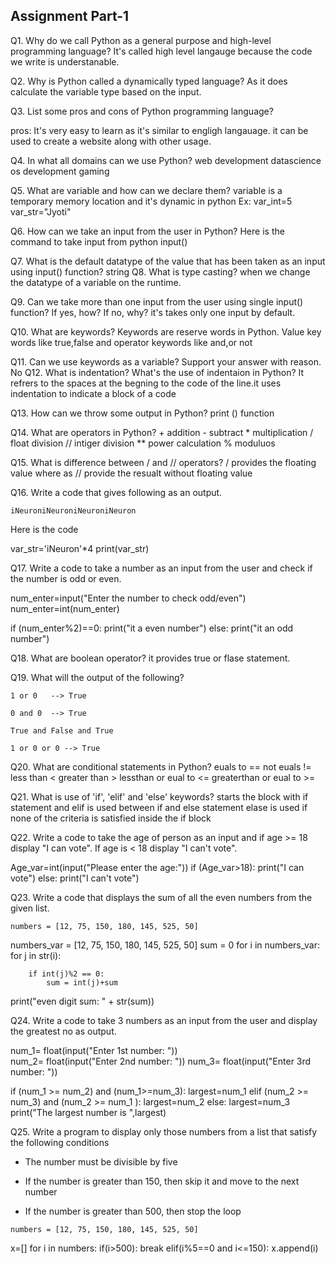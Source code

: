 ## Assignment Part-1
Q1. Why do we call Python as a general purpose and high-level programming language?
    It's called high level langauge because the code we write is understanable. 

Q2. Why is Python called a dynamically typed language?
    As it does calculate the variable type based on the input.

Q3. List some pros and cons of Python programming language?
    
pros:
   It's very easy to learn as it's similar to engligh langauage.
   it can be used to create a website along with other usage. 

Q4. In what all domains can we use Python?
    web development
    datascience
    os development
    gaming

Q5. What are variable and how can we declare them?
    variable is a temporary memory location and it's dynamic in python
    Ex:
    var_int=5
    var_str="Jyoti"
    
Q6. How can we take an input from the user in Python?
    Here is the command to take input from python
    input() 
    
Q7. What is the default datatype of the value that has been taken as an input using input() function?
    string
Q8. What is type casting?
    when we change the datatype of a variable on the runtime.
    
Q9. Can we take more than one input from the user using single input() function? If yes, how? If no, why?
    it's takes only one input by default.
    
Q10. What are keywords?
     Keywords are reserve words in Python.
     Value key words like true,false and operator keywords like and,or not

Q11. Can we use keywords as a variable? Support your answer with reason.
     No
Q12. What is indentation? What's the use of indentaion in Python?
     It refrers to the spaces at the begning to the code of the line.it uses indentation to indicate a block of a code

Q13. How can we throw some output in Python?
     print () function

Q14. What are operators in Python?
     + addition
     - subtract
     * multiplication
     / float division
     // intiger division
     ** power calculation
     % moduluos 

Q15. What is difference between / and // operators?
     / provides the floating value where as // provide the resualt without floating value  

Q16. Write a code that gives following as an output.
```
iNeuroniNeuroniNeuroniNeuron
```
Here is the code

var_str='iNeuron'*4
print(var_str)


Q17. Write a code to take a number as an input from the user and check if the number is odd or even.

num_enter=input("Enter the number to check odd/even")
num_enter=int(num_enter)

if (num_enter%2)==0:
	print("it a even number")
else:
	print("it an odd number")

Q18. What are boolean operator?
     it provides true or flase statement.

Q19. What will the output of the following?
```
1 or 0   --> True
 
0 and 0  --> True

True and False and True

1 or 0 or 0 --> True
```

Q20. What are conditional statements in Python?
     euals to ==
     not euals !=
     less than <
     greater than >
     lessthan or eual to <=
     greaterthan or eual to >=

Q21. What is use of 'if', 'elif' and 'else' keywords?
     starts the block with if statement and elif is used between if and else statement
     elase is used if none of the criteria is satisfied inside the if block 
     
Q22. Write a code to take the age of person as an input and if age >= 18 display "I can vote". If age is < 18 display "I can't vote".
    
Age_var=int(input("Please enter the age:"))
if (Age_var>18):
	print("I can vote")
else:
	print("I can't vote")

     
Q23. Write a code that displays the sum of all the even numbers from the given list.
```
numbers = [12, 75, 150, 180, 145, 525, 50]
```
numbers_var = [12, 75, 150, 180, 145, 525, 50]
sum = 0
for i in numbers_var:
    for j in str(i):
     
        if int(j)%2 == 0:
            sum = int(j)+sum
            
print("even digit sum: " + str(sum))   

Q24. Write a code to take 3 numbers as an input from the user and display the greatest no as output.

num_1= float(input("Enter 1st number: "))         
num_2= float(input("Enter 2nd number: ")) 
num_3= float(input("Enter 3rd number: ")) 

if (num_1 >= num_2) and (num_1>=num_3):
    largest=num_1
elif (num_2 >= num_3) and (num_2 >= num_1 ):
    largest=num_2
else:
    largest=num_3
print("The largest number is ",largest)

Q25. Write a program to display only those numbers from a list that satisfy the following conditions

- The number must be divisible by five

- If the number is greater than 150, then skip it and move to the next number

- If the number is greater than 500, then stop the loop
```
numbers = [12, 75, 150, 180, 145, 525, 50]
```

x=[]
for i in numbers:
    if(i>500):
        break
    elif(i%5==0 and i<=150):
        x.append(i)
